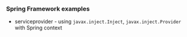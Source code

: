 ### Spring Framework examples

* serviceprovider - using `javax.inject.Inject`, `javax.inject.Provider` with Spring context
